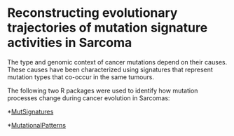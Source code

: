 
# Reconstructing evolutionary trajectories of mutation signature activities in Sarcoma

The type and genomic context of cancer mutations depend on their causes. These causes have been characterized using signatures that represent mutation types that co-occur in the same tumours.


The following two R packages were used to identify how mutation processes change during cancer evolution in Sarcomas:


*[MutSignatures](https://github.com/dami82/mutSignatures)

*[MutationalPatterns](https://github.com/UMCUGenetics/MutationalPatterns)
